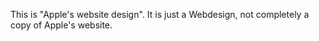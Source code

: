 This is "Apple's website design".
It is just a Webdesign, not completely a copy of Apple's website.
